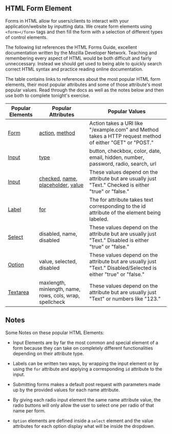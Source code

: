 ## HTML Form Element

Forms in HTML allow for users/clients to interact with your application/website by inputting data. We create form elements using `<form></form>` tags and then fill the form with a selection of different types of control elements.

The following list references the HTML Forms Guide, excellent documentation written by the Mozilla Developer Network. Teaching and remembering every aspect of HTML would be both difficult and fairly unneccessary. Instead we should get used to being able to quickly search correct HTML syntax and practice reading online documentation.

The table contains links to references about the most popular HTML form elements, their most popular attributes and some of those attribute's most popular values. Read through the docs as well as the notes below and then use both to complete tonight's exercise.

Popular Elements | Popular Attributes | Popular Values
------------|----------------|--------------
[Form](https://developer.mozilla.org/en-US/docs/Web/HTML/Element/form) | [action](https://developer.mozilla.org/en-US/docs/Web/HTML/Element/form#attr-action), [method](https://developer.mozilla.org/en-US/docs/Web/HTML/Element/form#attr-method) | Action takes a URI like "/example.com" and Method takes a HTTP request method of either "GET" or "POST."
[Input](https://developer.mozilla.org/en-US/docs/Web/HTML/Element/input) | [type](https://developer.mozilla.org/en-US/docs/Web/HTML/Element/input#attr-type) | button, checkbox, color, date, email, hidden, number, password, radio, search, url
[Input](https://developer.mozilla.org/en-US/docs/Web/HTML/Element/input) | [checked](https://developer.mozilla.org/en-US/docs/Web/HTML/Element/input#attr-checked), [name](https://developer.mozilla.org/en-US/docs/Web/HTML/Element/input#attr-name), [placeholder](https://developer.mozilla.org/en-US/docs/Web/HTML/Element/input#placeholder), [value](https://developer.mozilla.org/en-US/docs/Web/HTML/Element/input#value) | These values depend on the attribute but are usually just "Text." Checked is either "true" or "false."
[Label](https://developer.mozilla.org/en-US/docs/Web/HTML/Element/label) | [for](https://developer.mozilla.org/en-US/docs/Web/HTML/Element/label#for)| The for attribute takes text corresponding to the id attribute of the element being labeled.
[Select](https://developer.mozilla.org/en-US/docs/Web/HTML/Element/select) | disabled, name, disabled | These values depend on the attribute but are usually just "Text." Disabled is either "true" or "false."
[Option](https://developer.mozilla.org/en-US/docs/Web/HTML/Element/option) | value, selected, disabled | These values depend on the attribute but are usually just "Text." Disabled/Selected is either "true" or "false."
[Textarea](https://developer.mozilla.org/en-US/docs/Web/HTML/Element/textarea) | maxlength, minlength, name, rows, cols, wrap, spellcheck | These values depend on the attribute but are usually just "Text" or numbers like "123."

## Notes

Some Notes on these popular HTML Elements:

- Input Elements are by far the most common and special element of a form because they can take on completely different functionalities depending on their attribute type.

- Labels can be written two ways, by wrapping the input element or by using the `for` attribute and applying a corresponding `id` attribute to the input.

- Submitting forms makes a default post request with parameters made up by the provided values for each name attribute.

- By giving each radio input element the same name attribute value, the radio buttons will only allow the user to select one per radio of that name per form.

- `Option` elements are defined inside a `select` element and the value attributes for each option display what will be inside the dropdown. 


